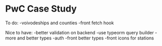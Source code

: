 # PwC Case Study

To do:
-voivodeships and counties
-front fetch hook

Nice to have:
-better validation on backend
-use typeorm query builder
-more and better types
-auth
-front better types
-front icons for stations